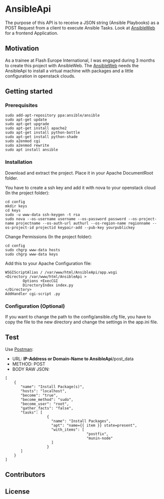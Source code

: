 # AnsibleApi

The purpose of this API is to receive a JSON string (Ansible Playbooks) as a POST Request from a client to execute Ansible Tasks.
Look at [AnsibleWeb](https://github.com/skrijeljhasib/AnsibleWeb) for a frontend Application.

## Motivation

As a trainee at Flash Europe International, I was engaged during 3 months to create this project with AnsibleWeb.
The [AnsibleWeb](https://github.com/skrijeljhasib/AnsibleWeb) needs the AnsibleApi to install a virtual machine with packages and a little configuration in openstack clouds.

## Getting started

### Prerequisites

```
sudo add-apt-repository ppa:ansible/ansible
sudo apt-get update
sudo apt-get upgrade
sudo apt-get install apache2
sudo apt-get install python-bottle
sudo apt-get install python-shade
sudo a2enmod cgi
sudo a2enmod rewrite
sudo apt install ansible
```

### Installation

Download and extract the project. Place it in your Apache DocumentRoot folder.


You have to create a ssh key and add it with nova to your openstack cloud (In the project folder):
```
cd config
mkdir keys
cd keys
sudo -u www-data ssh-keygen -t rsa
sudo nova --os-username username --os-password password --os-project-name projectname --os-auth-url authurl --os-region-name regionname --os-project-id projectid keypair-add --pub-key yourpublickey
```

Change Permissions (In the project folder):
```
cd config
sudo chgrp www-data hosts
sudo chgrp www-data keys
```

Add this to your Apache Configuration file:

```
WSGIScriptAlias / /var/www/html/AnsibleApi/app.wsgi
<Directory /var/www/html/AnsibleApi >
        Options +ExecCGI
        DirectoryIndex index.py
</Directory>
AddHandler cgi-script .py
```

### Configuration (Optional)

If you want to change the path to the config/ansible.cfg file,
you have to copy the file to the new directory and change the settings in the app.ini file.


## Test

Use [Postman](https://www.getpostman.com/):

* URL: **IP-Address or Domain-Name to AnsibleApi**/post_data
* METHOD: POST
* BODY RAW JSON: 
```
[
    {
       "name": "Install Package(s)",
       "hosts": "localhost",
       "become": "true",
       "become_method": "sudo",
       "become_user": "root",
       "gather_facts": "false",
       "tasks": [
                   {
                     "name": "Install Packages",
                     "apt": "name={{ item }} state=present",
                     "with_items": [
                                     "postfix",
                                     "munin-node"
                     ]
                   }
       ]
    }
]
```

## Contributors


## License

